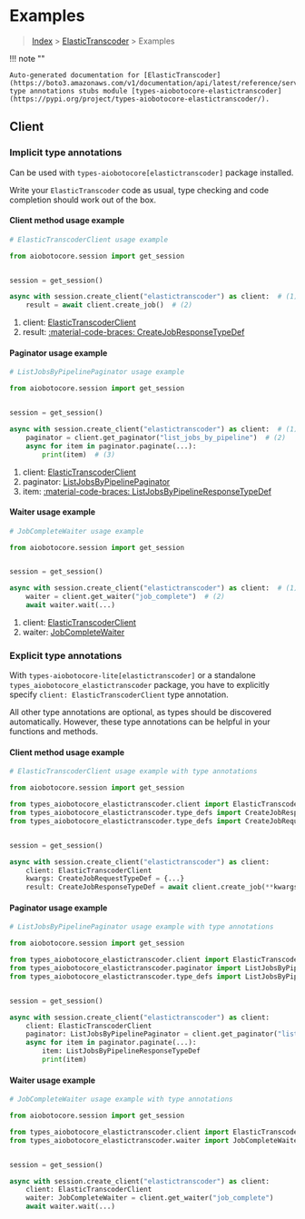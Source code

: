 # Examples

> [Index](../README.md) > [ElasticTranscoder](./README.md) > Examples

!!! note ""

    Auto-generated documentation for [ElasticTranscoder](https://boto3.amazonaws.com/v1/documentation/api/latest/reference/services/elastictranscoder.html#elastictranscoder)
    type annotations stubs module [types-aiobotocore-elastictranscoder](https://pypi.org/project/types-aiobotocore-elastictranscoder/).

## Client

### Implicit type annotations

Can be used with `types-aiobotocore[elastictranscoder]` package installed.

Write your `ElasticTranscoder` code as usual,
type checking and code completion should work out of the box.



#### Client method usage example

```python
# ElasticTranscoderClient usage example

from aiobotocore.session import get_session


session = get_session()

async with session.create_client("elastictranscoder") as client:  # (1)
    result = await client.create_job()  # (2)
```

1. client: [ElasticTranscoderClient](./client.md)
2. result: [:material-code-braces: CreateJobResponseTypeDef](./type_defs.md#createjobresponsetypedef)



#### Paginator usage example

```python
# ListJobsByPipelinePaginator usage example

from aiobotocore.session import get_session


session = get_session()

async with session.create_client("elastictranscoder") as client:  # (1)
    paginator = client.get_paginator("list_jobs_by_pipeline")  # (2)
    async for item in paginator.paginate(...):
        print(item)  # (3)
```

1. client: [ElasticTranscoderClient](./client.md)
2. paginator: [ListJobsByPipelinePaginator](./paginators.md#listjobsbypipelinepaginator)
3. item: [:material-code-braces: ListJobsByPipelineResponseTypeDef](./type_defs.md#listjobsbypipelineresponsetypedef)



#### Waiter usage example

```python
# JobCompleteWaiter usage example

from aiobotocore.session import get_session


session = get_session()

async with session.create_client("elastictranscoder") as client:  # (1)
    waiter = client.get_waiter("job_complete")  # (2)
    await waiter.wait(...)
```

1. client: [ElasticTranscoderClient](./client.md)
2. waiter: [JobCompleteWaiter](./waiters.md#jobcompletewaiter)


### Explicit type annotations

With `types-aiobotocore-lite[elastictranscoder]`
or a standalone `types_aiobotocore_elastictranscoder` package, you have to explicitly specify
`client: ElasticTranscoderClient` type annotation.

All other type annotations are optional, as types should be discovered automatically.
However, these type annotations can be helpful in your functions and methods.


#### Client method usage example

```python
# ElasticTranscoderClient usage example with type annotations

from aiobotocore.session import get_session

from types_aiobotocore_elastictranscoder.client import ElasticTranscoderClient
from types_aiobotocore_elastictranscoder.type_defs import CreateJobResponseTypeDef
from types_aiobotocore_elastictranscoder.type_defs import CreateJobRequestTypeDef


session = get_session()

async with session.create_client("elastictranscoder") as client:
    client: ElasticTranscoderClient
    kwargs: CreateJobRequestTypeDef = {...}
    result: CreateJobResponseTypeDef = await client.create_job(**kwargs)
```



#### Paginator usage example

```python
# ListJobsByPipelinePaginator usage example with type annotations

from aiobotocore.session import get_session

from types_aiobotocore_elastictranscoder.client import ElasticTranscoderClient
from types_aiobotocore_elastictranscoder.paginator import ListJobsByPipelinePaginator
from types_aiobotocore_elastictranscoder.type_defs import ListJobsByPipelineResponseTypeDef


session = get_session()

async with session.create_client("elastictranscoder") as client:
    client: ElasticTranscoderClient
    paginator: ListJobsByPipelinePaginator = client.get_paginator("list_jobs_by_pipeline")
    async for item in paginator.paginate(...):
        item: ListJobsByPipelineResponseTypeDef
        print(item)
```



#### Waiter usage example

```python
# JobCompleteWaiter usage example with type annotations

from aiobotocore.session import get_session

from types_aiobotocore_elastictranscoder.client import ElasticTranscoderClient
from types_aiobotocore_elastictranscoder.waiter import JobCompleteWaiter


session = get_session()

async with session.create_client("elastictranscoder") as client:
    client: ElasticTranscoderClient
    waiter: JobCompleteWaiter = client.get_waiter("job_complete")
    await waiter.wait(...)
```
